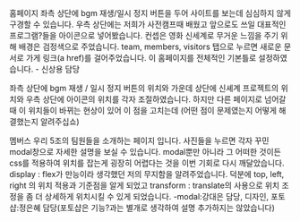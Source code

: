 홈페이지
좌측 상단에 bgm 재생/일시 정지 버튼을 두어 사이트를 보는데 심심하지 않게 구경할 수 있습니다.
우측 상단에는 저희가 사전캠프때 배웠고 앞으로도 쓰일 대표적인 프로그램?들을 아이콘으로 넣어봤습니다.
컨셉은 영화 신세계로 무거운 느낌을 주기 위해 배경은 검정색으로 주었습니다.
team, members, visitors 탭으로 누르면 새로운 문서로 가게 링크(a href)를 걸어주었습니다.
이 홈페이지를 전체적인 기본틀로 설정하였습니다. - 신상용 담당

좌측 상단에 bgm 재생 / 일시 정지 버튼의 위치와 가운데 상단에 신셰계 프로젝트의 위치와 우측 상단에 아이콘의 위치를 각자 조절하였습니다. 하지만 다른 페이지로 넘어갈 때 이 위치들이 바뀌는 현상이 있어 이 점을 고치는데 (어떤 점이 문제였는지 어떻게 해결했는지 알려주십쇼)

멤버스
우리 5조의 팀원들을 소개하는 페이지 입니다. 사진들을 누르면 각자 꾸민 modal창으로 자세한 설명을 보실 수 있습니다.
modal뿐만 아니라 그 어떠한 것이든 css를 적용하여 위치를 잡는게 굉장히 어렵다는 것을 이번 기회로 다시 깨달았습니다. display : flex가 만능이라 생각했던 저의 무지함을 알려주었습니다. 덕분에 top, left, right 의 위치 적용과 기준점을 알게 되었고 transform : translate의 사용으로 위치 조정을 좀 더 상세하게 위치시킬 수 있게 되었습니다.
-modal:강대은 담당, 디자인, 포토샵:정은혜 담당(포토샵은 기능?과는 별개로 생각하여 설명 추가하지는 않았습니다)
